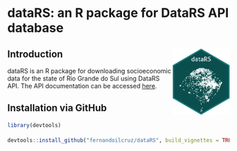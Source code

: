 # dataRS: an R package for DataRS API database

## Introduction <img src="man/figures/logo.png" align="right" height="150" alt="" />

dataRS is an R package for downloading socioeconomic data for the state of Rio Grande do Sul using DataRS API.
The API documentation can be accessed [here](https://datars.dee.rs.gov.br/api/).

 
## Installation via GitHub

```r
library(devtools)

devtools::install_github("fernandoilcruz/dataRS", build_vignettes = TRUE)
